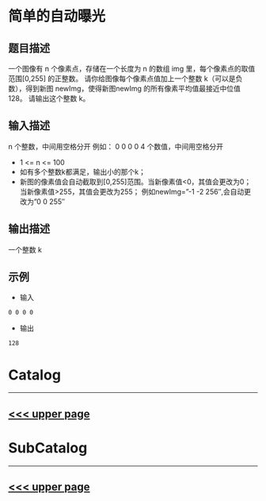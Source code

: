 # 简单的自动曝光
## 题目描述
一个图像有 n 个像素点，存储在一个长度为 n 的数组 img 里，每个像素点的取值范围[0,255]
的正整数。
请你给图像每个像素点值加上一个整数 k（可以是负数），得到新图 newImg，使得新图newImg 的所有像素平均值最接近中位值 128。
请输出这个整数 k。 
## 输入描述
n 个整数，中间用空格分开
例如：
0 0 0 0
4 个数值，中间用空格分开

- 1 <= n <= 100
- 如有多个整数k都满足，输出小的那个k；
- 新图的像素值会自动截取到[0,255]范围。当新像素值<0，其值会更改为0；当新像素值>255，其值会更改为255；
例如newImg=”-1 -2 256″,会自动更改为”0 0 255″
## 输出描述
一个整数 k

## 示例

- 输入

```
0 0 0 0
```

- 输出
```
128
```

# Catalog
---
[<<< upper page](../README.md)
---

# SubCatalog

---
[<<< upper page](../README.md)
---